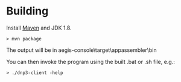 # Building

Install [Maven](https://maven.apache.org/) and JDK 1.8.

```
> mvn package
```

The output will be in aegis-console\target\appassembler\bin

You can then invoke the program using the built .bat or .sh file, e.g.:

```
> ./dnp3-client -help
```

